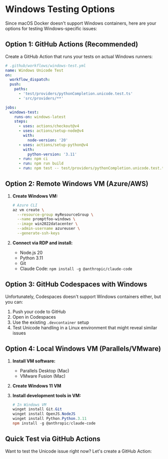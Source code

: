 # Windows Testing Options

Since macOS Docker doesn't support Windows containers, here are your options for testing Windows-specific issues:

## Option 1: GitHub Actions (Recommended)

Create a GitHub Action that runs your tests on actual Windows runners:

```yaml
# .github/workflows/windows-test.yml
name: Windows Unicode Test
on:
  workflow_dispatch:
  push:
    paths:
      - 'test/providers/pythonCompletion.unicode.test.ts'
      - 'src/providers/**'

jobs:
  windows-test:
    runs-on: windows-latest
    steps:
      - uses: actions/checkout@v4
      - uses: actions/setup-node@v4
        with:
          node-version: '20'
      - uses: actions/setup-python@v4
        with:
          python-version: '3.11'
      - run: npm ci
      - run: npm run build
      - run: npm test -- test/providers/pythonCompletion.unicode.test.ts --testTimeout=30000
```

## Option 2: Remote Windows VM (Azure/AWS)

1. **Create Windows VM:**

   ```bash
   # Azure CLI
   az vm create \
     --resource-group myResourceGroup \
     --name promptfoo-windows \
     --image win2022datacenter \
     --admin-username azureuser \
     --generate-ssh-keys
   ```

2. **Connect via RDP and install:**
   - Node.js 20
   - Python 3.11
   - Git
   - Claude Code: `npm install -g @anthropic/claude-code`

## Option 3: GitHub Codespaces with Windows

Unfortunately, Codespaces doesn't support Windows containers either, but you can:

1. Push your code to GitHub
2. Open in Codespaces
3. Use the existing `.devcontainer` setup
4. Test Unicode handling in a Linux environment that might reveal similar issues

## Option 4: Local Windows VM (Parallels/VMware)

1. **Install VM software:**
   - Parallels Desktop (Mac)
   - VMware Fusion (Mac)

2. **Create Windows 11 VM**
3. **Install development tools in VM:**
   ```powershell
   # In Windows VM
   winget install Git.Git
   winget install OpenJS.NodeJS
   winget install Python.Python.3.11
   npm install -g @anthropic/claude-code
   ```

## Quick Test via GitHub Actions

Want to test the Unicode issue right now? Let's create a GitHub Action:
